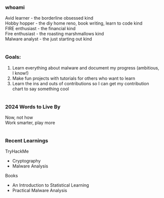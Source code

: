 ### whoami
Avid learner - the borderline obsessed kind <br>
Hobby hopper - the diy home reno, book writing, learn to code kind <br>
FIRE enthusiast - the financial kind <br>
Fire enthusiast - the roasting marshmallows kind <br>
Malware analyst - the just starting out kind
<br><br>
### Goals:
1. Learn everything about malware and document my progress (ambitious, I know!)
2. Make fun projects with tutorials for others who want to learn
3. Learn the ins and outs of contributions so I can get my contribution chart to say something cool
<br><br>
### 2024 Words to Live By
Now, not how <br>
Work smarter, play more
<br><br>
### Recent Learnings
TryHackMe
- Cryptography
- Malware Analysis

Books
- An Introduction to Statistical Learning
- Practical Malware Analysis

<!---
Mitch899/Mitch899 is a ✨ special ✨ repository because its `README.md` (this file) appears on your GitHub profile.
You can click the Preview link to take a look at your changes.
--->
